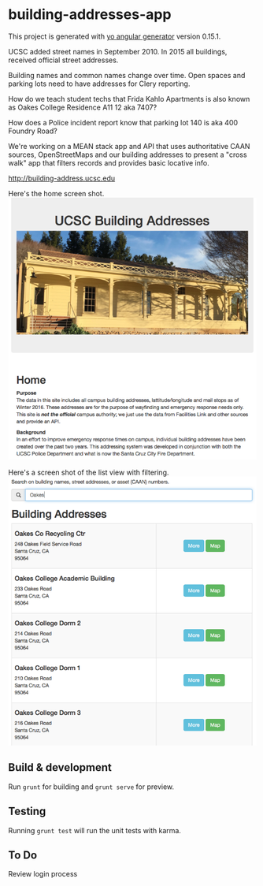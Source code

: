 # building-addresses-app

This project is generated with [yo angular generator](https://github.com/yeoman/generator-angular)
version 0.15.1.

UCSC added street names in September 2010. In 2015 all buildings, received official street addresses. 

Building names and common names change over time. Open spaces and parking lots need to have addresses for Clery reporting.

How do we teach student techs that Frida Kahlo Apartments is also known as Oakes College Residence A11 12 aka 7407?

How does a Police incident report know that parking lot 140 is aka 400 Foundry Road?

We're working on a MEAN stack app and API that uses authoritative CAAN sources, OpenStreetMaps and our building addresses to present a "cross walk" app that filters records and provides basic locative info.

http://building-address.ucsc.edu

Here's the home screen shot.
<img src="Screen Shot 2016-03-29 at 1.57.16 PM.png" alt="screen shot home page">

Here's a screen shot of the list view with filtering.
<img src="Screen Shot 2016-03-29 at 1.57.35 PM.png" alt="screen shot list view">

## Build & development

Run `grunt` for building and `grunt serve` for preview.

## Testing

Running `grunt test` will run the unit tests with karma.

## To Do
Review login process 

